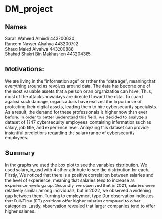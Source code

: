 # DM_project  

## Names  
Sarah Waheed Alhindi 443200630  
Raneem Nasser Alyahya 443200702  
Shaug Majed Alyahya 443200888  
Shahad Shukri Bin Makhashen  443204385  

## Motivations: 
We are living in the “information age” or rather the “data age”, meaning that everything around us revolves around data. The data has become one of the most valuable assets that a person or an organization can have, Thus, most of the attacks nowadays are directed toward the data. To guard against such damage, organizations have realized the importance of protecting their digital assets, leading them to hire cybersecurity specialists. As a result, the demand for these professionals is higher now than ever before. In order to better understand this field, we decided to analyze a dataset of 1247 cybersecurity employees, containing information such as salary, job title, and experience level. Analyzing this dataset can provide insightful predictions regarding the salary range of cybersecurity employees.

## Summary
In the graphs we used the box plot to see the variables distribution. 
We used salary_in_usd with 4 other attribute to see the distribution for each. 
Firstly, We noticed that there is a positive correlation between salaries and the level of experience, meaning that salaries tend to increase as experience levels go up. Secondly, we observed that in 2021, salaries were relatively similar among individuals, but in 2022, we observed a widening gap between them. Turning to employment type Our observation indicates that Full-Time (FT) positions offer higher salaries compared to other categories. Lastly, observation revealed that larger companies tend to offer higher salaries.
